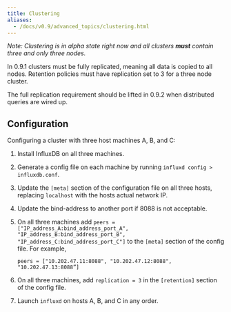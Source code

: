 ```yaml
---
title: Clustering
aliases:
  - /docs/v0.9/advanced_topics/clustering.html
---
```


_Note: Clustering is in alpha state right now and all clusters __must__ contain three and only three nodes._

In 0.9.1 clusters must be fully replicated, meaning all data is copied to all nodes. Retention policies must have replication set to 3 for a three node cluster.

The full replication requirement should be lifted in 0.9.2 when distributed queries are wired up.

<!--
## Design

InfluxDB is designed to scale horizontally. This means that more machines can easily added to a cluster. This will increase data ingestion performance and reduce query response time.

There are two ways you can scale a cluster. Increasing hardware, such as memory and CPU (commonly referred to as scaling vertically), or by adding more machines or data centers (commonly referred to as scaling horizontally). Scaling horizontally can also add additional replication. Data replication provides high-availability, allowing a cluster to remain fully functional even when some nodes fail.

Each running instance of InfluxDB in a cluster 
-->

## Configuration

Configuring a cluster with three host machines A, B, and C:

1. Install InfluxDB on all three machines.
2. Generate a config file on each machine by running `influxd config > influxdb.conf`.
3. Update the `[meta]` section of the configuration file on all three hosts, replacing `localhost` with the hosts actual network IP.
4. Update the bind-address to another port if 8088 is not acceptable.
5. On all three machines add `peers = ["IP_address_A:bind_address_port_A", "IP_address_B:bind_address_port_B", "IP_address_C:bind_address_port_C"]` to the `[meta]` section of the config file. For example,
    
    ```
    peers = ["10.202.47.11:8088", "10.202.47.12:8088", "10.202.47.13:8088”]
    ```
6. On all three machines, add `replication = 3` in the `[retention]` section of the config file.
7. Launch `influxd` on hosts A, B, and C in any order.
